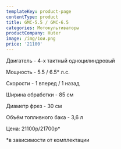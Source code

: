 ```yaml
---
templateKey: product-page
contentType: product
title: GMC-5.5 / GMC-6.5
categories: Мотокультиваторы
productCompany: Huter
image: /img/1ои.png
price: '21100'
---
```

Двигатель - 4-х тактный одноцилиндровый

Мощность - 5.5 / 6.5* л.с.

Скорости - 1 вперед / 1 назад

Ширина обработки - 85 см

Диаметр фрез - 30 см

Объём топливного бака - 3,6 л

Цена: 21100р/21700р*

\*в зависимости от комплектации
